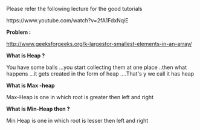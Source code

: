 <p>Please refer the following lecture for the good tutorials
</p>

<p>
https://www.youtube.com/watch?v=2fA1FdxNqiE
</p>

<b>Problem : </b><p>http://www.geeksforgeeks.org/k-largestor-smallest-elements-in-an-array/</p>


<b>
What is Heap ?</b>


<p>You have some balls ...you start collecting them at one place ..then what happens ...it gets created in the form of heap ....That's y we call it has heap</p>


<b>What is Max -heap </b>

<p>
	
Max-Heap is one in which root is greater then left and right

</p>

<b>What is Min-Heap then ?</b>

<p>Min Heap is one in which root is lesser then left and right</p>